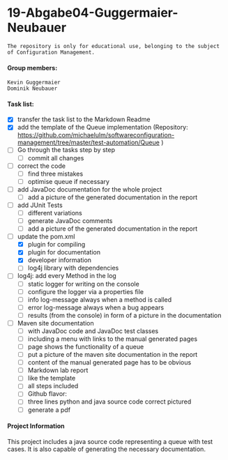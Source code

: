 # 19-Abgabe04-Guggermaier-Neubauer #
    The repository is only for educational use, belonging to the subject of Configuration Management.
#### Group members: ####
    Kevin Guggermaier
    Dominik Neubauer
#### Task list: ####
- [x] transfer the task list to the Markdown Readme
- [x] add the template of the Queue implementation (Repository: https://github.com/michaelulm/softwareconfiguration-management/tree/master/test-automation/Queue )
- [ ] Go through the tasks step by step
    - [ ] commit all changes
- [ ] correct the code
    - [ ] find three mistakes
    - [ ] optimise queue if necessary
- [ ] add JavaDoc documentation for the whole project
    - [ ] add a picture of the generated documentation in the report
- [ ] add JUnit Tests
    - [ ] different variations
    - [ ] generate JavaDoc comments
    - [ ] add a picture of the generated documentation in the report
- [ ] update the pom.xml
    - [x] plugin for compiling
    - [x] plugin for documentation
    - [x] developer information
    - [ ] log4j library with dependencies
- [ ] log4j: add every Method in the log
    - [ ] static logger for writing on the console
    - [ ] configure the logger via a properties file
    - [ ] info log-message always when a method is called
    - [ ] error log-message always when a bug appears
    - [ ] results (from the console) in form of a picture in the documentation
- [ ] Maven site documentation
    - [ ] with JavaDoc code and JavaDoc test classes
    - [ ] including a menu with links to the manual generated pages
     - [ ] page shows the functionality of a queue
    - [ ] put a picture of the maven site documentation in the report
     - [ ] content of the manual generated page has to be obvious
    - [ ] Markdown lab report
    - [ ] like the template
    - [ ] all steps included
    - [ ] Github flavor:
     - [ ] three lines python and java source code correct pictured
    - [ ] generate a pdf

#### Project Information ####
This project includes a java source code representing a queue with test cases. It is also capable of generating the necessary documentation. 
